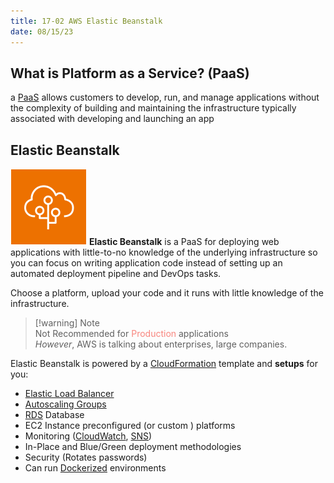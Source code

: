 ```yaml
---
title: 17-02 AWS Elastic Beanstalk
date: 08/15/23
---
```


## **What is Platform as a Service? (PaaS)**

a [PaaS](../01%20Cloud%20Concepts/01-07%20Types%20of%20Cloud%20Computing.md#platform-as-a-service-paas) allows customers to develop, run, and manage applications without the complexity of building and maintaining the infrastructure typically associated with developing and launching an app

## Elastic Beanstalk

![35](images/icons/Elastic_Beanstalk_Icon.png) **Elastic Beanstalk** is a PaaS for deploying web applications with little-to-no knowledge of the underlying infrastructure so you can focus on writing application code instead of setting up an automated deployment pipeline and DevOps tasks.

Choose a platform, upload your code and it runs with little knowledge of the infrastructure.

 > 
 > \[!warning\] Note  
 > Not Recommended for <span style="color:#f8857d">Production</span> applications  
 > *However*, AWS is talking about enterprises, large companies.

Elastic Beanstalk is powered by a [CloudFormation](17-01%20Provisioning%20Services.md#ff9a8c) template and **setups** for you:

* [Elastic Load Balancer](../04%20Cloud%20Architecture/04-02%20High%20Availability.md#elastic-load-balancer)
* [Autoscaling Groups](../07%20Compute/07-05%20Compute%20Cost%20and%20Capacity%20Management.md#ec2-autoscaling-groups-asgs)
* [RDS](../10%20Databases/10-05%20Relational%20Database%20Services.md#839368) Database
* EC2 Instance preconfigured (or custom ) platforms
* Monitoring ([CloudWatch](../20%20Logging/20-01%20Logging%20Services.md#cloudwatch), [SNS](../14%20Application%20Integration/14-04%20Pub%20Sub.md#simple-notification-service-sns))
* In-Place and Blue/Green deployment methodologies
* Security (Rotates passwords)
* Can run [Dockerized](../15%20Containers/15-04%20Docker.md) environments
